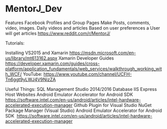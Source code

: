 
# MentorJ_Dev

Features
  Facebook Profiles and Group Pages
    Make Posts, comments, video, images.
  Daily videos and articles
    Based on user preferences a User will get articles
  https://www.reddit.com/r/MentorJ/
  
Tutorials:

Installing VS2015 and Xamarin
  https://msdn.microsoft.com/en-us/library/mt613162.aspx
Xamarin Developer Guides
  https://developer.xamarin.com/guides/cross-platform/application_fundamentals/web_services/walkthrough_working_with_WCF/
YouTube:
  https://www.youtube.com/channel/UCFH-Tn6ggt9yLWJ4V9NizZA

Useful Things:
SQL Management Studio 2014/2016
  Database
IIS Express
  Host Websites
Android Emulator Accelerator for Android SDK
  https://software.intel.com/en-us/android/articles/intel-hardware-accelerated-execution-manager
Github Plugin for Visual Studio
  NuGet Package Manager (Visual Studio)
Android Emulator Accelerator for Android SDK
  https://software.intel.com/en-us/android/articles/intel-hardware-accelerated-execution-manager

